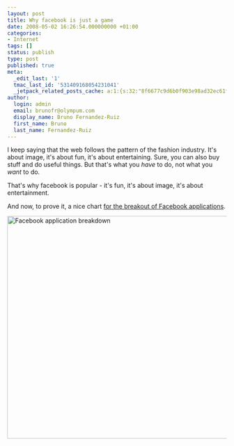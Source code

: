```yaml
---
layout: post
title: Why facebook is just a game
date: 2008-05-02 16:26:54.000000000 +01:00
categories:
- Internet
tags: []
status: publish
type: post
published: true
meta:
  _edit_last: '1'
  tmac_last_id: '531409168054231041'
  _jetpack_related_posts_cache: a:1:{s:32:"8f6677c9d6b0f903e98ad32ec61f8deb";a:2:{s:7:"expires";i:1415228425;s:7:"payload";a:3:{i:0;a:1:{s:2:"id";i:225;}i:1;a:1:{s:2:"id";i:288;}i:2;a:1:{s:2:"id";i:44;}}}}
author:
  login: admin
  email: brunofr@olympum.com
  display_name: Bruno Fernandez-Ruiz
  first_name: Bruno
  last_name: Fernandez-Ruiz
---
```


I keep saying that the web follows the pattern of the fashion
industry. It's about image, it's about fun, it's about entertaining.
Sure, you can also buy stuff and do useful things. But that's what you
<em>have</em> to do, not what you <em>want</em> to do.

<p>That's why  facebook is popular - it's fun, it's about image, it's about entertainment.</p>
<p>And now, to prove it,  a nice chart <a href="http://flowingdata.com/2008/05/01/chart-of-the-day-a-breakdown-of-facebook-applications/" title="Facebook applications">for the breakout of Facebook applications</a>.</p>
<p><img src="{{ site.base_url }}/assets/app_breakdown3vq2vabv4x448s0sk080s8wws8td8r2s3w1cs4kksc4okksgg8th.jpeg" alt="Facebook application breakdown" title="Facebook application breakdown" width="530" height="512" class="size-full wp-image-241" /></p>

